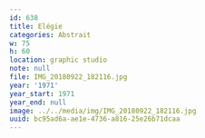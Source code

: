 ```yaml
---
id: 638
title: Elégie
categories: Abstrait
w: 75
h: 60
location: graphic studio
note: null
file: IMG_20180922_182116.jpg
year: '1971'
year_start: 1971
year_end: null
image: ../../media/img/IMG_20180922_182116.jpg
uuid: bc95ad6a-ae1e-4736-a816-25e26b71dcaa
---
```


